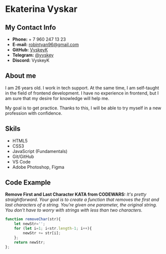 # Ekaterina Vyskar
## My Contact Info
* **Phone:** + 7 960 247 13 23
* **E-mail:** robintyan96@gmail.com
* **GitHub:** [VyskeyK](https://github.com/VyskeyK)
* **Telegram:** [@vyskey](https://t.me/vyskey)
* **Discord:** VyskeyK
## About me
I am 26 years old. I work in tech support. At the same time, I am self-taught in the field of frontend development. I have no experience in frontend, but I am sure that my desire for knowledge will help me.

My goal is to get practice. Thanks to this, I will be able to try myself in a new profession with confidence.
## Skils
* HTML5
* CSS3
* JavaScript (Fundamentals)
* Git/GitHub
* VS Code
* Adobe Photoshop, Figma
## Code Example
**Remove First and Last Character KATA from CODEWARS:** _It's pretty straightforward. Your goal is to create a function that removes the first and last characters of a string. You're given one parameter, the original string. You don't have to worry with strings with less than two characters._
```js
function removeChar(str){
    let newStr='';
    for (let i=1; i<str.length-1; i++){
        newStr += str[i];
    };
    return newStr;
};
```